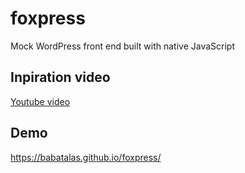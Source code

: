 # foxpress
Mock WordPress front end built with native JavaScript

## Inpiration video
[Youtube video](https://www.youtube.com/watch?v=3eDj4GljqtI)

## Demo
https://babatalas.github.io/foxpress/
